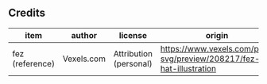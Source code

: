 ## Credits

| item               | author           | license               | origin              |
| ----               | ------           | -------               | ------              |
| fez (reference)    | Vexels.com       | Attribution (personal)| https://www.vexels.com/png-svg/preview/208217/fez-hat-illustration |
